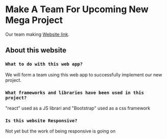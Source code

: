 # Make A Team For Upcoming New Mega Project

Our team making [Website link](https://dev-team-tj.netlify.app/).

## About this website

### `What to do with this web app?`

We will form a team using this web app to successfully implement our new project.

### `What frameworks and libraries have been used in this project?`

"react" used as a JS librari and "Bootstrap" used as a css framework

### `Is this website Responsive?`

Not yet but the work of being responsive is going on
